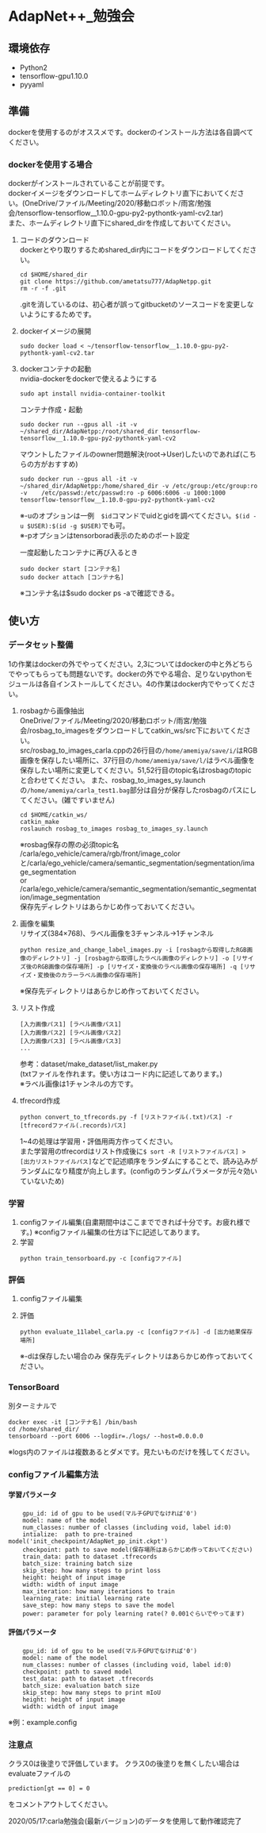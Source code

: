 # AdapNet++_勉強会


## 環境依存
* Python2
* tensorflow-gpu1.10.0
* pyyaml


## 準備
dockerを使用するのがオススメです。dockerのインストール方法は各自調べてください。
### dockerを使用する場合
dockerがインストールされていることが前提です。  
dockerイメージをダウンロードしてホームディレクトリ直下においてください。(OneDrive/ファイル/Meeting/2020/移動ロボット/雨宮/勉強会/tensorflow-tensorflow__1.10.0-gpu-py2-pythontk-yaml-cv2.tar)  
また、ホームディレクトリ直下にshared_dirを作成しておいてください。  
	
1. コードのダウンロード  
	dockerとやり取りするためshared_dir内にコードをダウンロードしてください。
	```
	cd $HOME/shared_dir
	git clone https://github.com/ametatsu777/AdapNetpp.git
	rm -r -f .git
	```
	.gitを消しているのは、初心者が誤ってgitbucketのソースコードを変更しないようにするためです。  

2. dockerイメージの展開  
	```
	sudo docker load < ~/tensorflow-tensorflow__1.10.0-gpu-py2-pythontk-yaml-cv2.tar
	```
3. dockerコンテナの起動  
	nvidia-dockerをdockerで使えるようにする
	```
	sudo apt install nvidia-container-toolkit
	```
	コンテナ作成・起動  
	```
	sudo docker run --gpus all -it -v ~/shared_dir/AdapNetpp:/root/shared_dir tensorflow-tensorflow__1.10.0-gpu-py2-pythontk-yaml-cv2
	```
	マウントしたファイルのowner問題解決(root→User)したいのであれば(こちらの方がおすすめ)  
	```
	sudo docker run --gpus all -it -v ~/shared_dir/AdapNetpp:/home/shared_dir -v /etc/group:/etc/group:ro -v 	/etc/passwd:/etc/passwd:ro -p 6006:6006 -u 1000:1000 tensorflow-tensorflow__1.10.0-gpu-py2-pythontk-yaml-cv2
	```
	※-uのオプションは一例　`$id`コマンドでuidとgidを調べてください。`$(id -u $USER):$(id -g $USER)`でも可。  
	※-pオプションはtensorborad表示のためのポート設定

	一度起動したコンテナに再び入るとき  
	```
	sudo docker start [コンテナ名]
	sudo docker attach [コンテナ名]
	```
	※コンテナ名は$sudo docker ps -aで確認できる。  

## 使い方

### データセット整備  
1の作業はdockerの外でやってください。2,3についてはdockerの中と外どちらでやってもらっても問題ないです。dockerの外でやる場合、足りないpythonモジュールは各自インストールしてください。4の作業はdocker内でやってください。  
1. rosbagから画像抽出  
	OneDrive/ファイル/Meeting/2020/移動ロボット/雨宮/勉強会/rosbag_to_imagesをダウンロードしてcatkin_ws/src下においてください。  
	src/rosbag_to_images_carla.cppの26行目の`/home/amemiya/save/i/`はRGB画像を保存したい場所に、37行目の`/home/amemiya/save/l/`はラベル画像を保存したい場所に変更してください。51,52行目のtopic名はrosbagのtopicと合わせてください。
	また、rosbag_to_images_sy.launchの`/home/amemiya/carla_test1.bag`部分は自分が保存したrosbagのパスにしてください。(雑ですいません)  
	```
	cd $HOME/catkin_ws/
	catkin_make
	roslaunch rosbag_to_images rosbag_to_images_sy.launch
	```
	※rosbag保存の際の必須topic名  
	  /carla/ego_vehicle/camera/rgb/front/image_colorと/carla/ego_vehicle/camera/semantic_segmentation/segmentation/image_segmentation  
	or  /carla/ego_vehicle/camera/semantic_segmentation/semantic_segmentation/image_segmentation  
	保存先ディレクトリはあらかじめ作っておいてください。
	
2. 画像を編集  
	リサイズ(384×768)、ラベル画像を3チャンネル→1チャンネル
	```
	python resize_and_change_label_images.py -i [rosbagから取得したRGB画像のディレクトリ] -j [rosbagから取得したラベル画像のディレクトリ] -o [リサイズ後のRGB画像の保存場所] -p [リサイズ・変換後のラベル画像の保存場所] -q [リサイズ・変換後のカラーラベル画像の保存場所]
	```
	※保存先ディレクトリはあらかじめ作っておいてください。
3. リスト作成

	```
	[入力画像パス1] [ラベル画像パス1]
	[入力画像パス2] [ラベル画像パス2]
	[入力画像パス3] [ラベル画像パス3]
	...

	```
	参考：dataset/make_dataset/list_maker.py  
	   (txtファイルを作れます。使い方はコード内に記述してあります。)  
	※ラベル画像は1チャンネルの方です。
4. tfrecord作成
	```
	python convert_to_tfrecords.py -f [リストファイル(.txt)パス] -r [tfrecordファイル(.records)パス]
	```
	1~4の処理は学習用・評価用両方作ってください。  
	また学習用のtfrecordはリスト作成後に`$ sort -R [リストファイルパス] > [出力リストファイルパス]`などで記述順序をランダムにすることで、読み込みがランダムになり精度が向上します。(configのランダムパラメータが元々効いていないため)


### 学習
1. configファイル編集(自粛期間中はここまでできれば十分です。お疲れ様です。)
	※configファイル編集の仕方は下に記述してあります。
2. 学習
	```
	python train_tensorboard.py -c [configファイル]
	```

### 評価
1. configファイル編集
2. 評価  
	```
	python evaluate_11label_carla.py -c [configファイル] -d [出力結果保存場所]
	```
	
	※-dは保存したい場合のみ  保存先ディレクトリはあらかじめ作っておいてください。
	
### TensorBoard
別ターミナルで
```
docker exec -it [コンテナ名] /bin/bash
cd /home/shared_dir/
tensorboard --port 6006 --logdir=./logs/ --host=0.0.0.0
```
※logs内のファイルは複数あるとダメです。見たいものだけを残してください。

### configファイル編集方法
#### 学習パラメータ
```
    gpu_id: id of gpu to be used(マルチGPUでなければ'0')
    model: name of the model
    num_classes: number of classes (including void, label id:0)
    intialize:  path to pre-trained model('init_checkpoint/AdapNet_pp_init.ckpt')
    checkpoint: path to save model(保存場所はあらかじめ作っておいてください)
    train_data: path to dataset .tfrecords
    batch_size: training batch size
    skip_step: how many steps to print loss 
    height: height of input image
    width: width of input image
    max_iteration: how many iterations to train
    learning_rate: initial learning rate
    save_step: how many steps to save the model
    power: parameter for poly learning rate(? 0.001ぐらいでやってます)
```

#### 評価パラメータ
```
    gpu_id: id of gpu to be used(マルチGPUでなければ'0')
    model: name of the model
    num_classes: number of classes (including void, label id:0)
    checkpoint: path to saved model
    test_data: path to dataset .tfrecords
    batch_size: evaluation batch size
    skip_step: how many steps to print mIoU
    height: height of input image
    width: width of input image
```
※例：example.config

### 注意点
クラス0は後塗りで評価しています。
クラス0の後塗りを無くしたい場合はevaluateファイルの
```
prediction[gt == 0] = 0
```
をコメントアウトしてください。
  
  
2020/05/17:carla勉強会(最新バージョン)のデータを使用して動作確認完了
